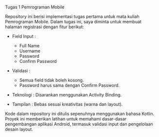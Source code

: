 Tugas 1 Pemrograman Mobile


Repository ini berisi implementasi tugas pertama untuk mata kuliah Pemrograman Mobile. Dalam tugas ini, saya diminta untuk membuat halaman registrasi dengan fitur berikut:

- Field Input :
  - Full Name
  - Username
  - Password
  - Confirm Password

- Validasi :
  - Semua field tidak boleh kosong.
  - Password harus sama dengan Confirm Password.

- Teknologi : Disarankan menggunakan Activity Binding.

- Tampilan : Bebas sesuai kreativitas (warna dan layout).

Kode dalam repository ini ditulis sepenuhnya menggunakan bahasa Kotlin. Proyek ini memberikan latihan untuk memahami dasar-dasar pengembangan aplikasi Android, termasuk validasi input dan pengelolaan desain layout.


